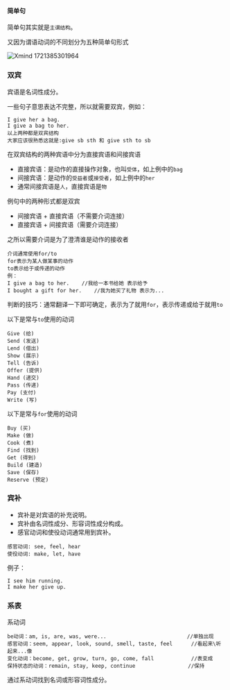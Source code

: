 #### 简单句

简单句其实就是`主谓结构`。

又因为谓语动词的不同划分为五种简单句形式

![Xmind 1721385301964](https://cdn.jsdelivr.net/gh/ahui-ei/image@main/Xmind%201721385301964.png)

### 双宾

宾语是名词性成分。

一些句子意思表达不完整，所以就需要双宾，例如：

```
I give her a bag.
I give a bag to her.
以上两种都是双宾结构
大家应该很熟悉这就是:give sb sth 和 give sth to sb
```

在双宾结构的两种宾语中分为直接宾语和间接宾语

- 直接宾语：是动作的直接操作对象，也叫`受体`，如上例中的`bag`
- 间接宾语：是动作的`受益者`或`接受者`，如上例中的`her`
- 通常间接宾语是`人`，直接宾语是`物`

例句中的两种形式都是双宾

- 间接宾语 + 直接宾语（不需要介词连接）
- 直接宾语 + 间接宾语（需要介词连接）

之所以需要介词是为了澄清谁是动作的接收者

```
介词通常使用for/to
for表示为某人做某事的动作
to表示给于或传递的动作
例：
I give a bag to her.	//我给一本书给她 表示给予
I bought a gift for her.	//我为她买了礼物 表示为...
```

判断的技巧：通常翻译一下即可确定，表示为了就用`for`，表示传递或给于就用`to`

以下是常与`to`使用的动词

```
Give (给)
Send (发送)
Lend (借出)
Show (展示)
Tell (告诉)
Offer (提供)
Hand (递交)
Pass (传递)
Pay (支付)
Write (写)
```

以下是常与`for`使用的动词

```
Buy (买)
Make (做)
Cook (煮)
Find (找到)
Get (得到)
Build (建造)
Save (保存)
Reserve (预定)
```

### 宾补

- 宾补是对宾语的补充说明。
- 宾补由名词性成分、形容词性成分构成。
- 感官动词和使役动词通常用到宾补。

```
感官动词: see, feel, hear
使役动词: make, let, have
```

例子：

```
I see him running.
I make her give up.
```

### 系表

系动词

```
be动词：am, is, are, was, were...							//单独出现
感官动词：seem, appear, look, sound, smell, taste, feel		//看起来\听起来...像
变化动词：become, get, grow, turn, go, come, fall		    //表变成
保持状态的动词：remain, stay, keep, continue				 //保持
```

通过系动词找到名词或形容词性成分。